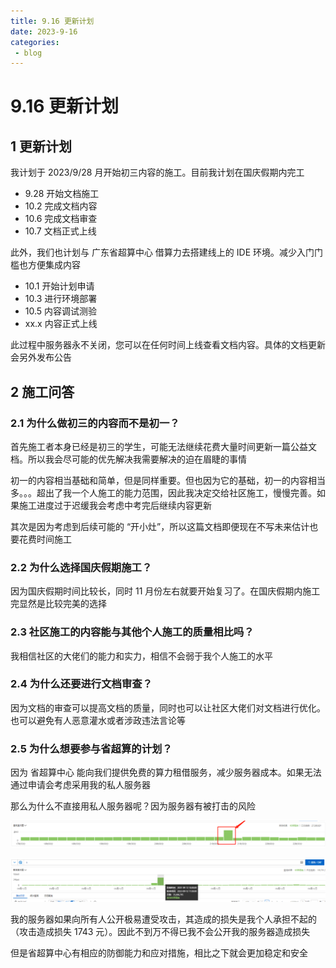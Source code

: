 ```yaml
---
title: 9.16 更新计划
date: 2023-9-16
categories:
 - blog
---
```


# 9.16 更新计划

## 1 更新计划

我计划于 2023/9/28 月开始初三内容的施工。目前我计划在国庆假期内完工

- 9.28 开始文档施工
- 10.2 完成文档内容
- 10.6 完成文档审查
- 10.7 文档正式上线

此外，我们也计划与 广东省超算中心 借算力去搭建线上的 IDE 环境。减少入门门槛也方便集成内容

- 10.1 开始计划申请
- 10.3 进行环境部署
- 10.5 内容调试测验
- xx.x 内容正式上线

此过程中服务器永不关闭，您可以在任何时间上线查看文档内容。具体的文档更新会另外发布公告

## 2 施工问答

### 2.1 为什么做初三的内容而不是初一？

首先施工者本身已经是初三的学生，可能无法继续花费大量时间更新一篇公益文档。所以我会尽可能的优先解决我需要解决的迫在眉睫的事情

初一的内容相当基础和简单，但是同样重要。但也因为它的基础，初一的内容相当多。。。超出了我一个人施工的能力范围，因此我决定交给社区施工，慢慢完善。如果施工进度过于迟缓我会考虑中考完后继续内容更新

其次是因为考虑到后续可能的 “开小灶”，所以这篇文档即便现在不写未来估计也要花费时间施工

### 2.2 为什么选择国庆假期施工？

因为国庆假期时间比较长，同时 11 月份左右就要开始复习了。在国庆假期内施工完显然是比较完美的选择

### 2.3 社区施工的内容能与其他个人施工的质量相比吗？

我相信社区的大佬们的能力和实力，相信不会弱于我个人施工的水平

### 2.4 为什么还要进行文档审查？

因为文档的审查可以提高文档的质量，同时也可以让社区大佬们对文档进行优化。也可以避免有人恶意灌水或者涉政违法言论等

### 2.5 为什么想要参与省超算的计划？

因为 省超算中心 能向我们提供免费的算力租借服务，减少服务器成本。如果无法通过申请会考虑采用我的私人服务器

那么为什么不直接用私人服务器呢？因为服务器有被打击的风险

![攻击截图](./images/攻击截图.png)

![攻击截图1](./images/攻击截图1.png)

我的服务器如果向所有人公开极易遭受攻击，其造成的损失是我个人承担不起的（攻击造成损失 1743 元）。因此不到万不得已我不会公开我的服务器造成损失

但是省超算中心有相应的防御能力和应对措施，相比之下就会更加稳定和安全

